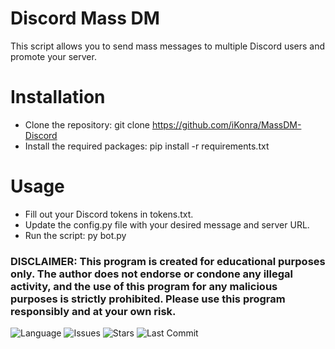 # Discord Mass DM
This script allows you to send mass messages to multiple Discord users and promote your server.

# Installation
- Clone the repository: git clone https://github.com/iKonra/MassDM-Discord
- Install the required packages: pip install -r requirements.txt

# Usage
- Fill out your Discord tokens in tokens.txt.
- Update the config.py file with your desired message and server URL.
- Run the script: py bot.py


### DISCLAIMER: This program is created for educational purposes only. The author does not endorse or condone any illegal activity, and the use of this program for any malicious purposes is strictly prohibited. Please use this program responsibly and at your own risk.


![Language](https://img.shields.io/badge/language-Python-blue.svg) ![Issues](https://img.shields.io/github/issues/iKonra/MassDM-Discord) ![Stars](https://badgen.net/github/stars/iKonra/MassDM-Discord) ![Last Commit](https://badgen.net/github/last-commit/iKonra/MassDM-Discord/gh-pages)

